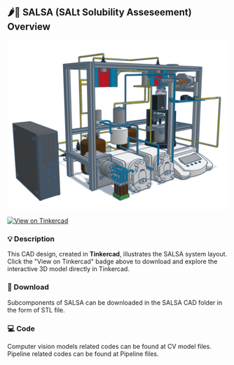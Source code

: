 ## 🌶️💃 SALSA (SALt Solubility Asseseement) Overview

![Figure caption](SALSA.png)

[![View on Tinkercad](https://img.shields.io/badge/View_on-Tinkercad-blue?logo=tinkercad)](https://www.tinkercad.com/things/hDfqXV61bJv-salsa?sharecode=YJTL68Jkb8FKqE5ZNH3yYRmwnFiBkBHt6frKfPDzQME)

### 💡 Description
This CAD design, created in **Tinkercad**, illustrates the SALSA system layout.  
Click the "View on Tinkercad" badge above to download and explore the interactive 3D model directly in Tinkercad.

### 📂 Download
Subcomponents of SALSA can be downloaded in the SALSA CAD folder in the form of STL file.

### 💻 Code
Computer vision models related codes can be found at CV model files.
Pipeline related codes can be found at Pipeline files.
